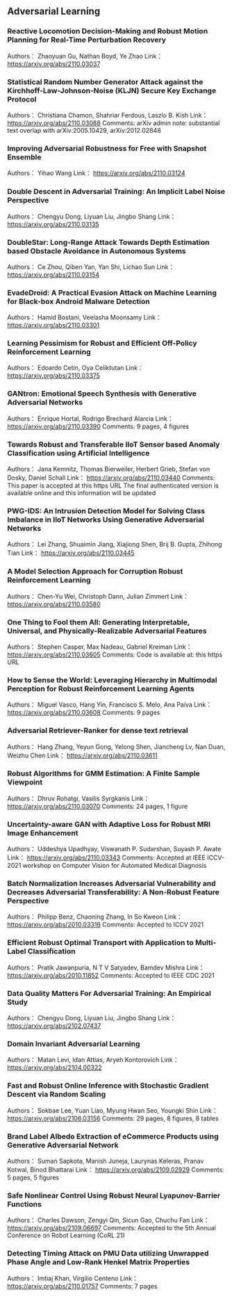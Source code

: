 ## Adversarial Learning
### Reactive Locomotion Decision-Making and Robust Motion Planning for  Real-Time Perturbation Recovery
Authors： Zhaoyuan Gu, Nathan Boyd, Ye Zhao
Link： https://arxiv.org/abs/2110.03037

### Statistical Random Number Generator Attack against the  Kirchhoff-Law-Johnson-Noise (KLJN) Secure Key Exchange Protocol
Authors： Christiana Chamon, Shahriar Ferdous, Laszlo B. Kish
Link： https://arxiv.org/abs/2110.03088
Comments: arXiv admin note: substantial text overlap with arXiv:2005.10429, arXiv:2012.02848

### Improving Adversarial Robustness for Free with Snapshot Ensemble
Authors： Yihao Wang
Link： https://arxiv.org/abs/2110.03124

### Double Descent in Adversarial Training: An Implicit Label Noise  Perspective
Authors： Chengyu Dong, Liyuan Liu, Jingbo Shang
Link： https://arxiv.org/abs/2110.03135

### DoubleStar: Long-Range Attack Towards Depth Estimation based Obstacle  Avoidance in Autonomous Systems
Authors： Ce Zhou, Qiben Yan, Yan Shi, Lichao Sun
Link： https://arxiv.org/abs/2110.03154

### EvadeDroid: A Practical Evasion Attack on Machine Learning for Black-box  Android Malware Detection
Authors： Hamid Bostani, Veelasha Moonsamy
Link： https://arxiv.org/abs/2110.03301

### Learning Pessimism for Robust and Efficient Off-Policy Reinforcement  Learning
Authors： Edoardo Cetin, Oya Celiktutan
Link： https://arxiv.org/abs/2110.03375

### GANtron: Emotional Speech Synthesis with Generative Adversarial Networks
Authors： Enrique Hortal, Rodrigo Brechard Alarcia
Link： https://arxiv.org/abs/2110.03390
Comments: 9 pages, 4 figures

### Towards Robust and Transferable IIoT Sensor based Anomaly Classification  using Artificial Intelligence
Authors： Jana Kemnitz, Thomas Bierweiler, Herbert Grieb, Stefan von Dosky, Daniel Schall
Link： https://arxiv.org/abs/2110.03440
Comments: This paper is accepted at this https URL The final authenticated version is available online and this information will be updated

### PWG-IDS: An Intrusion Detection Model for Solving Class Imbalance in  IIoT Networks Using Generative Adversarial Networks
Authors： Lei Zhang, Shuaimin Jiang, Xiajiong Shen, Brij B. Gupta, Zhihong Tian
Link： https://arxiv.org/abs/2110.03445

### A Model Selection Approach for Corruption Robust Reinforcement Learning
Authors： Chen-Yu Wei, Christoph Dann, Julian Zimmert
Link： https://arxiv.org/abs/2110.03580

### One Thing to Fool them All: Generating Interpretable, Universal, and  Physically-Realizable Adversarial Features
Authors： Stephen Casper, Max Nadeau, Gabriel Kreiman
Link： https://arxiv.org/abs/2110.03605
Comments: Code is available at: this https URL

### How to Sense the World: Leveraging Hierarchy in Multimodal Perception  for Robust Reinforcement Learning Agents
Authors： Miguel Vasco, Hang Yin, Francisco S. Melo, Ana Paiva
Link： https://arxiv.org/abs/2110.03608
Comments: 9 pages

### Adversarial Retriever-Ranker for dense text retrieval
Authors： Hang Zhang, Yeyun Gong, Yelong Shen, Jiancheng Lv, Nan Duan, Weizhu Chen
Link： https://arxiv.org/abs/2110.03611

### Robust Algorithms for GMM Estimation: A Finite Sample Viewpoint
Authors： Dhruv Rohatgi, Vasilis Syrgkanis
Link： https://arxiv.org/abs/2110.03070
Comments: 24 pages, 1 figure

### Uncertainty-aware GAN with Adaptive Loss for Robust MRI Image  Enhancement
Authors： Uddeshya Upadhyay, Viswanath P. Sudarshan, Suyash P. Awate
Link： https://arxiv.org/abs/2110.03343
Comments: Accepted at IEEE ICCV-2021 workshop on Computer Vision for Automated Medical Diagnosis

### Batch Normalization Increases Adversarial Vulnerability and Decreases  Adversarial Transferability: A Non-Robust Feature Perspective
Authors： Philipp Benz, Chaoning Zhang, In So Kweon
Link： https://arxiv.org/abs/2010.03316
Comments: Accepted to ICCV 2021

### Efficient Robust Optimal Transport with Application to Multi-Label  Classification
Authors： Pratik Jawanpuria, N T V Satyadev, Bamdev Mishra
Link： https://arxiv.org/abs/2010.11852
Comments: Accepted to IEEE CDC 2021

### Data Quality Matters For Adversarial Training: An Empirical Study
Authors： Chengyu Dong, Liyuan Liu, Jingbo Shang
Link： https://arxiv.org/abs/2102.07437

### Domain Invariant Adversarial Learning
Authors： Matan Levi, Idan Attias, Aryeh Kontorovich
Link： https://arxiv.org/abs/2104.00322

### Fast and Robust Online Inference with Stochastic Gradient Descent via  Random Scaling
Authors： Sokbae Lee, Yuan Liao, Myung Hwan Seo, Youngki Shin
Link： https://arxiv.org/abs/2106.03156
Comments: 29 pages, 8 figures, 8 tables

### Brand Label Albedo Extraction of eCommerce Products using Generative  Adversarial Network
Authors： Suman Sapkota, Manish Juneja, Laurynas Keleras, Pranav Kotwal, Binod Bhattarai
Link： https://arxiv.org/abs/2109.02929
Comments: 5 pages, 5 figures

### Safe Nonlinear Control Using Robust Neural Lyapunov-Barrier Functions
Authors： Charles Dawson, Zengyi Qin, Sicun Gao, Chuchu Fan
Link： https://arxiv.org/abs/2109.06697
Comments: Accepted to the 5th Annual Conference on Robot Learning (CoRL 21)

### Detecting Timing Attack on PMU Data utilizing Unwrapped Phase Angle and  Low-Rank Henkel Matrix Properties
Authors： Imtiaj Khan, Virgilio Centeno
Link： https://arxiv.org/abs/2110.01757
Comments: 7 pages


